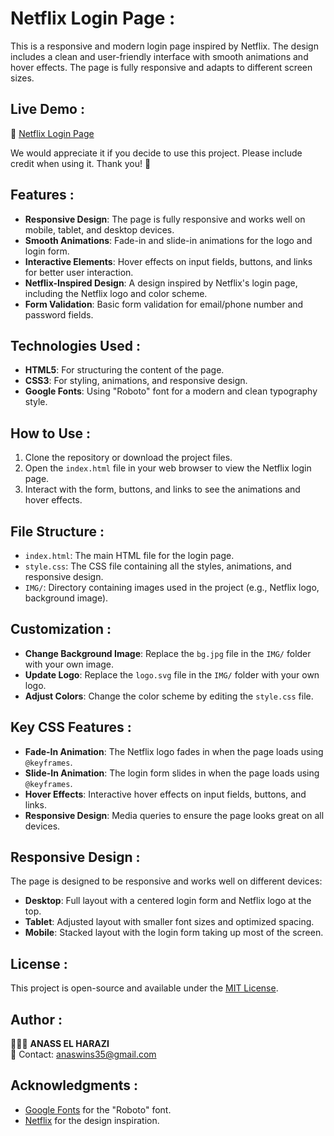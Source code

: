 # Netflix Login Page :

This is a responsive and modern login page inspired by Netflix. The design includes a clean and user-friendly interface with smooth animations and hover effects. The page is fully responsive and adapts to different screen sizes.

## Live Demo :

🔗 [Netflix Login Page](https://net-login-page.netlify.app/)

We would appreciate it if you decide to use this project. Please include credit when using it. Thank you! 🙏  

## Features :

- **Responsive Design**: The page is fully responsive and works well on mobile, tablet, and desktop devices.
- **Smooth Animations**: Fade-in and slide-in animations for the logo and login form.
- **Interactive Elements**: Hover effects on input fields, buttons, and links for better user interaction.
- **Netflix-Inspired Design**: A design inspired by Netflix's login page, including the Netflix logo and color scheme.
- **Form Validation**: Basic form validation for email/phone number and password fields.

## Technologies Used :

- **HTML5**: For structuring the content of the page.
- **CSS3**: For styling, animations, and responsive design.
- **Google Fonts**: Using "Roboto" font for a modern and clean typography style.

## How to Use :

1. Clone the repository or download the project files.
2. Open the `index.html` file in your web browser to view the Netflix login page.
3. Interact with the form, buttons, and links to see the animations and hover effects.
 
## File Structure :

- `index.html`: The main HTML file for the login page.
- `style.css`: The CSS file containing all the styles, animations, and responsive design.
- `IMG/`: Directory containing images used in the project (e.g., Netflix logo, background image).

## Customization :

- **Change Background Image**: Replace the `bg.jpg` file in the `IMG/` folder with your own image.
- **Update Logo**: Replace the `logo.svg` file in the `IMG/` folder with your own logo.
- **Adjust Colors**: Change the color scheme by editing the `style.css` file.

## Key CSS Features :

- **Fade-In Animation**: The Netflix logo fades in when the page loads using `@keyframes`.
- **Slide-In Animation**: The login form slides in when the page loads using `@keyframes`.
- **Hover Effects**: Interactive hover effects on input fields, buttons, and links.
- **Responsive Design**: Media queries to ensure the page looks great on all devices.

## Responsive Design :

The page is designed to be responsive and works well on different devices:

- **Desktop**: Full layout with a centered login form and Netflix logo at the top.
- **Tablet**: Adjusted layout with smaller font sizes and optimized spacing.
- **Mobile**: Stacked layout with the login form taking up most of the screen.

## License :

This project is open-source and available under the [MIT License](LICENSE).

## Author :

👨🏻‍💻 **ANASS EL HARAZI**  
📧 Contact: [anaswins35@gmail.com](mailto:anaswins35@gmail.com)

## Acknowledgments :

- [Google Fonts](https://fonts.google.com/) for the "Roboto" font.
- [Netflix](https://www.netflix.com/) for the design inspiration.

